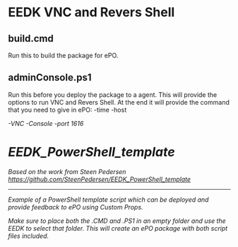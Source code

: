 # EEDK VNC and Revers Shell 
## build.cmd 
Run this to build the package for ePO.

## adminConsole.ps1
Run this before you deploy the package to a agent. This will provide the options to run VNC and Revers Shell. 
At the end it will provide the command that you need to give in ePO:
-time <minutes> -host <address> -VNC -Console -port 1616


# EEDK_PowerShell_template
Based on the work from Steen Pedersen https://github.com/SteenPedersen/EEDK_PowerShell_template
<!-- blank line -->
----
<!-- blank line -->
Example of a PowerShell template script which can be deployed and provide feedback to ePO using Custom Props.

Make sure to place both the .CMD and .PS1 in an empty folder and use the EEDK to select that folder.
This will create an ePO package with both script files included.
